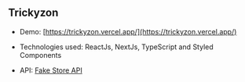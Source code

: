 ## Trickyzon

- Demo: [https://trickyzon.vercel.app/](https://trickyzon.vercel.app/)

- Technologies used: ReactJs, NextJs, TypeScript and Styled Components

- API: [Fake Store API](https://fakestoreapi.com/)